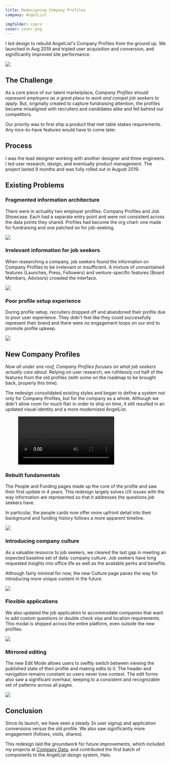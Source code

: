 ```yaml
---
title: Redesigning Company Profiles
company: AngelList

imgfolder: copro
cover: cover.png
---
```


I led design to rebuild AngelList's Company Profiles from the ground up. We launched in Aug 2019 and tripled user acquisition and conversion, and significantly improved site performance.

<picture>
  <source srcset="/assets/img/{{ page.imgfolder }}/cover3.webp" type="image/webp" />
  <source srcset="/assets/img/{{ page.imgfolder }}/cover3.png" type="image/png" />
  <img src="/assets/img/{{ page.imgfolder }}/cover3.png">
</picture>

## The Challenge
As a core piece of our talent marketplace, *Company Profiles should represent employers as a great place to work and compel job seekers to apply.* But, originally created to capture fundraising attention, the profiles became misaligned with recruiters and candidates alike and fell behind our competitors.

Our priority was to first ship a product that met table stakes requirements. Any nice-to-have features would have to come later.

## Process
I was the lead designer working with another designer and three engineers. I led user research, design, and eventually product management. The project lasted 9 months and was fully rolled out in August 2019.

## Existing Problems
### Fragmented information architecture
There were in actuality two employer profiles: Company Profiles and Job Showcase. Each had a separate entry point and were not consistent across the data points they shared. Profiles had become the org chart: one made for fundraising and one patched on for job-seeking.

<picture>
  <source srcset="/assets/img/{{ page.imgfolder }}/old.webp" type="image/webp" />
  <source srcset="/assets/img/{{ page.imgfolder }}/old.png" type="image/png" />
  <img src="/assets/img/{{ page.imgfolder }}/old.png">
</picture>

### Irrelevant information for job seekers
When researching a company, job seekers found the information on Company Profiles to be irrelevant or insufficient. A mixture of unmaintained features (Launches, Press, Followers) and venture-specific features (Board Members, Advisors) crowded the interface.

<picture>
  <source srcset="/assets/img/{{ page.imgfolder }}/old-data.webp" type="image/webp" />
  <source srcset="/assets/img/{{ page.imgfolder }}/old-data.png" type="image/png" />
  <img src="/assets/img/{{ page.imgfolder }}/old-data.png">
</picture>

### Poor profile setup experience
During profile setup, recruiters dropped off and abandoned their profile due to poor user experience. They didn't feel like they could successfully represent their brand and there were no engagement loops on our end to promote profile upkeep.

<picture>
  <source srcset="/assets/img/{{ page.imgfolder }}/old-edit.webp" type="image/webp" />
  <source srcset="/assets/img/{{ page.imgfolder }}/old-edit.png" type="image/png" />
  <img src="/assets/img/{{ page.imgfolder }}/old-edit.png">
</picture>

## New Company Profiles

*Now all under one roof, Company Profiles focuses on what job seekers actually care about.* Relying on user research, we ruthlessly cut half of the features from the old profiles (with some on the roadmap to be brought back, properly this time).

The redesign consolidated existing styles and began to define a system not only for Company Profiles, but for the company as a whole. Although we didn't allow room for much flair in order to ship on time, it still resulted in an updated visual identity and a more modernized AngelList.

<figure>
  <video controls loop autoplay style="border-radius:0px;box-shadow:none;max-width:100%" name="" src="/assets/img/{{ page.imgfolder }}/copro-carousel.mp4"></video>
</figure>

### Rebuilt fundamentals
The People and Funding pages made up the core of the profile and saw their first update in 4 years. This redesign largely solves UX issues with the way information are represented so that it addresses the questions job seekers have.

In particular, the people cards now offer more upfront detail into their background and funding history follows a more apparent timeline.

<picture>
  <source srcset="/assets/img/{{ page.imgfolder }}/pages.webp" type="image/webp" />
  <source srcset="/assets/img/{{ page.imgfolder }}/pages.png" type="image/png" />
  <img src="/assets/img/{{ page.imgfolder }}/pages.png">
</picture>

### Introducing company culture
As a valuable resource to job seekers, we cleared the last gap in meeting an expected baseline set of data: company culture. Job seekers have long requested insights into office life as well as the available perks and benefits.

Although fairly minimal for now, the new Culture page paves the way for introducing more unique content in the future.

<picture>
  <source srcset="/assets/img/{{ page.imgfolder }}/culture.webp" type="image/webp" />
  <source srcset="/assets/img/{{ page.imgfolder }}/culture.png" type="image/png" />
  <img src="/assets/img/{{ page.imgfolder }}/culture.png">
</picture>

### Flexible applications
We also updated the job application to accommodate companies that want to add custom questions or double check visa and location requirements. This modal is shipped across the entire platform, even outside the new profiles.

<picture>
  <source srcset="/assets/img/{{ page.imgfolder }}/appmodal.webp" type="image/webp" />
  <source srcset="/assets/img/{{ page.imgfolder }}/appmodal.png" type="image/png" />
  <img src="/assets/img/{{ page.imgfolder }}/appmodal.png">
</picture>

### Mirrored editing
The new Edit Mode allows users to swiftly switch between viewing the published state of their profile and making edits to it. The header and navigation remains constant so users never lose context. The edit forms also saw a significant overhaul, keeping to a consistent and recognizable set of patterns across all pages.

<picture>
  <source srcset="/assets/img/{{ page.imgfolder }}/edit.webp" type="image/webp" />
  <source srcset="/assets/img/{{ page.imgfolder }}/edit.png" type="image/png" />
  <img src="/assets/img/{{ page.imgfolder }}/edit.png">
</picture>

## Conclusion

Since its launch, we have seen a steady 3x user signup and application conversions versus the old profile. We also saw significantly more engagement (follows, visits, shares).

This redesign laid the groundwork for future improvements, which included my projects at <a href="../work/data-at-angellist.html">Company Data</a>, and contributed the first batch of components to the AngelList design system, Halo.

